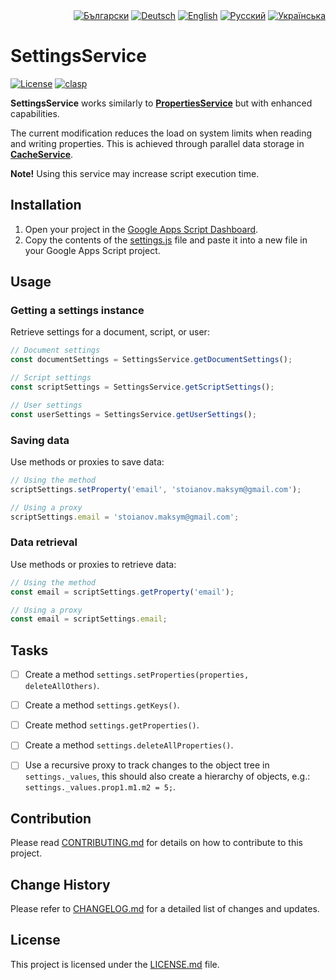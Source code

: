 <div id="locales" align="right">
  <a href="../bg/README.md"><img src="https://img.shields.io/badge/BG-grey?style=flat" alt="Български"></a>
  <a href="../de/README.md"><img src="https://img.shields.io/badge/DE-grey?style=flat" alt="Deutsch"></a>
  <a href="../en/README.md"><img src="https://img.shields.io/badge/EN-blue?style=flat" alt="English"></a>
  <a href="../ru/README.md"><img src="https://img.shields.io/badge/RU-grey?style=flat" alt="Русский"></a>
  <a href="../uk/README.md"><img src="https://img.shields.io/badge/UK-grey?style=flat" alt="Українська"></a>
</div>


# SettingsService

<div id="badges" align="left">
  <a href="LICENSE.md"><img src="https://img.shields.io/github/license/MaksymStoianov/SettingsService" alt="License"></a>
  <a href="https://github.com/google/clasp"><img src="https://img.shields.io/badge/built%20with-clasp-4285f4.svg" alt="clasp"></a>
</div>

**SettingsService** works similarly to [**PropertiesService**](https://developers.google.com/apps-script/reference/properties) but with enhanced capabilities.

The current modification reduces the load on system limits when reading and writing properties.
This is achieved through parallel data storage in [**CacheService**](https://developers.google.com/apps-script/reference/cache).

__Note!__ Using this service may increase script execution time.

## Installation

1. Open your project in the [Google Apps Script Dashboard](https://script.google.com/).
2. Copy the contents of the [settings.js](../../src/settings.js) file and paste it into a new file in your Google Apps Script project.

## Usage

### Getting a settings instance

Retrieve settings for a document, script, or user:

```javascript
// Document settings
const documentSettings = SettingsService.getDocumentSettings();

// Script settings
const scriptSettings = SettingsService.getScriptSettings();

// User settings
const userSettings = SettingsService.getUserSettings();
```

### Saving data

Use methods or proxies to save data:

```javascript
// Using the method
scriptSettings.setProperty('email', 'stoianov.maksym@gmail.com');

// Using a proxy
scriptSettings.email = 'stoianov.maksym@gmail.com';
```

### Data retrieval

Use methods or proxies to retrieve data:

```javascript
// Using the method
const email = scriptSettings.getProperty('email');

// Using a proxy
const email = scriptSettings.email;
```


## Tasks

- [ ] Create a method `settings.setProperties(properties, deleteAllOthers)`.
- [ ] Create a method `settings.getKeys()`.
- [ ] Create method `settings.getProperties()`.
- [ ] Create a method `settings.deleteAllProperties()`.
- [ ] Use a recursive proxy to track changes to the object tree in `settings._values`, this should also create a hierarchy of objects, e.g.: `settings._values.prop1.m1.m2 = 5;`.


## Contribution

Please read [CONTRIBUTING.md](CONTRIBUTING.md) for details on how to contribute to this project.


## Change History

Please refer to [CHANGELOG.md](CHANGELOG.md) for a detailed list of changes and updates.


## License

This project is licensed under the [LICENSE.md](LICENSE.md) file.